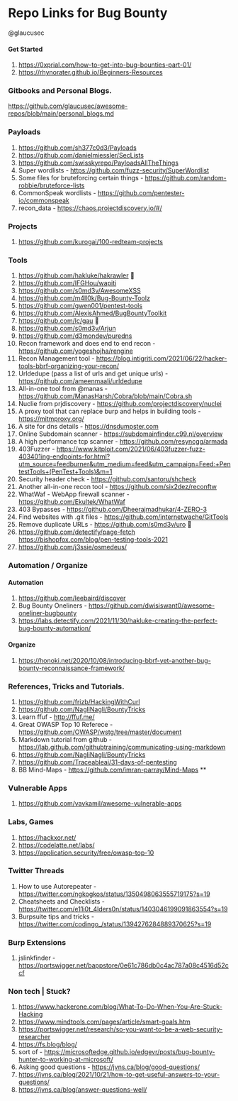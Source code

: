 # Repo Links for Bug Bounty

@glaucusec

#### Get Started

1. https://0xprial.com/how-to-get-into-bug-bounties-part-01/
2. https://rhynorater.github.io/Beginners-Resources

### Gitbooks and Personal Blogs.
https://github.com/glaucusec/awesome-repos/blob/main/personal_blogs.md

### Payloads
1. https://github.com/sh377c0d3/Payloads
2. https://github.com/danielmiessler/SecLists
3. https://github.com/swisskyrepo/PayloadsAllTheThings
4. Super wordlists - https://github.com/fuzz-security/SuperWordlist
5. Some files for bruteforcing certain things - https://github.com/random-robbie/bruteforce-lists
6. CommonSpeak wordlists - https://github.com/pentester-io/commonspeak
7. recon_data - https://chaos.projectdiscovery.io/#/

### Projects
1. https://github.com/kurogai/100-redteam-projects

### Tools
1. https://github.com/hakluke/hakrawler 🔴
2. https://github.com/IFGHou/wapiti
3. https://github.com/s0md3v/AwesomeXSS
4. https://github.com/m4ll0k/Bug-Bounty-Toolz
5. https://github.com/gwen001/pentest-tools
6. https://github.com/AlexisAhmed/BugBountyToolkit
7. https://github.com/lc/gau 🔴
8. https://github.com/s0md3v/Arjun
9. https://github.com/d3mondev/puredns
10. Recon framework and does end to end recon - https://github.com/yogeshojha/rengine
11. Recon Management tool - https://blog.intigriti.com/2021/06/22/hacker-tools-bbrf-organizing-your-recon/
12. Urldedupe (pass a list of urls and get unique urls) - https://github.com/ameenmaali/urldedupe
13. All-in-one tool from @manas - https://github.com/ManasHarsh/Cobra/blob/main/Cobra.sh
14. Nuclie from prjdiscovery - https://github.com/projectdiscovery/nuclei
15. A proxy tool that can replace burp and helps in building tools - https://mitmproxy.org/
16. A site for dns details - https://dnsdumpster.com 
17. Online Subdomain scanner - https://subdomainfinder.c99.nl/overview
18. A high performance tcp scanner - https://github.com/resyncgg/armada
18. 403Fuzzer - https://www.kitploit.com/2021/06/403fuzzer-fuzz-403401ing-endpoints-for.html?utm_source=feedburner&utm_medium=feed&utm_campaign=Feed:+PentestTools+(PenTest+Tools)&m=1
19. Security header check - https://github.com/santoru/shcheck
11. Another all-in-one recon tool - https://github.com/six2dez/reconftw
12. WhatWaf - WebApp firewall scanner - https://github.com/Ekultek/WhatWaf
13. 403 Bypasses - https://github.com/Dheerajmadhukar/4-ZERO-3
14. Find websites with .git files - https://github.com/internetwache/GitTools
15. Remove duplicate URLs - https://github.com/s0md3v/uro 🔴
16. https://github.com/detectify/page-fetch
https://bishopfox.com/blog/pen-testing-tools-2021
17. https://github.com/j3ssie/osmedeus/

### Automation / Organize

#### Automation
1. https://github.com/leebaird/discover
2. Bug Bounty Oneliners - https://github.com/dwisiswant0/awesome-oneliner-bugbounty
3. https://labs.detectify.com/2021/11/30/hakluke-creating-the-perfect-bug-bounty-automation/

#### Organize
1. https://honoki.net/2020/10/08/introducing-bbrf-yet-another-bug-bounty-reconnaissance-framework/

### References, Tricks and Tutorials.
1. https://github.com/frizb/HackingWithCurl
2. https://github.com/NagliNagli/BountyTricks
3. Learn ffuf - http://ffuf.me/
4. Great OWASP Top 10 Referece - https://github.com/OWASP/wstg/tree/master/document
5. Markdown tutorial from github - 
https://lab.github.com/githubtraining/communicating-using-markdown
6. https://github.com/NagliNagli/BountyTricks
6. https://github.com/Traceableai/31-days-of-pentesting
7. BB Mind-Maps - https://github.com/imran-parray/Mind-Maps **

### Vulnerable Apps
1. https://github.com/vavkamil/awesome-vulnerable-apps

### Labs, Games
1. https://hackxor.net/
2. https://codelatte.net/labs/
3. https://application.security/free/owasp-top-10

### Twitter Threads 
1. How to use Autorepeater - https://twitter.com/ngkogkos/status/1350498063555719175?s=19
2. Cheatsheets and Checklists - https://twitter.com/e11i0t_4lders0n/status/1403046199091863554?s=19
3. Burpsuite tips and tricks - https://twitter.com/codingo_/status/1394276284889370625?s=19

### Burp Extensions
1. jslinkfinder - https://portswigger.net/bappstore/0e61c786db0c4ac787a08c4516d52ccf

### Non tech | Stuck?
1. https://www.hackerone.com/blog/What-To-Do-When-You-Are-Stuck-Hacking
2. https://www.mindtools.com/pages/article/smart-goals.htm
3. https://portswigger.net/research/so-you-want-to-be-a-web-security-researcher
4. https://fs.blog/blog/
5. sort of - https://microsoftedge.github.io/edgevr/posts/bug-bounty-hunter-to-working-at-microsoft/
6. Asking good questions - https://jvns.ca/blog/good-questions/
7. https://jvns.ca/blog/2021/10/21/how-to-get-useful-answers-to-your-questions/
8. https://jvns.ca/blog/answer-questions-well/
